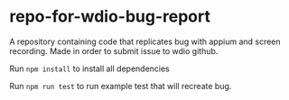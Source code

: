 # repo-for-wdio-bug-report
A repository containing code that replicates bug with appium and screen recording. Made in order to submit issue to wdio github.


Run ```npm install``` to install all dependencies

Run ```npm run test``` to run example test that will recreate bug.
